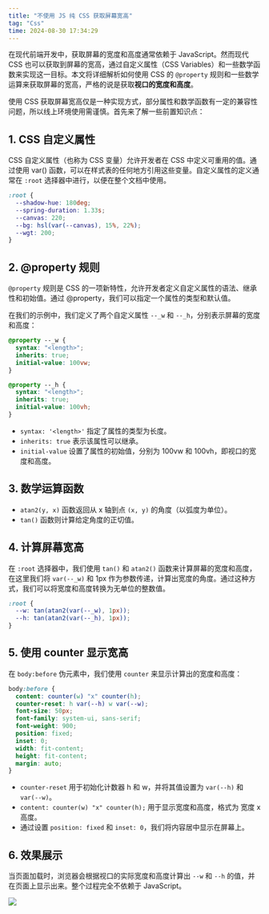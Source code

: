 ```yaml
---
title: "不使用 JS 纯 CSS 获取屏幕宽高"
tag: "Css"
time: 2024-08-30 17:34:29
---
```


在现代前端开发中，获取屏幕的宽度和高度通常依赖于 JavaScript。然而现代 CSS 也可以获取到屏幕的宽高，通过自定义属性（CSS Variables）和一些数学函数来实现这一目标。本文将详细解析如何使用 CSS 的 `@property` 规则和一些数学运算来获取屏幕的宽高，严格的说是获取**视口的宽度和高度**。

使用 CSS 获取屏幕宽高仅是一种实现方式，部分属性和数学函数有一定的兼容性问题，所以线上环境使用需谨慎。首先来了解一些前置知识点：

## 1\. CSS 自定义属性

CSS 自定义属性（也称为 CSS 变量）允许开发者在 CSS 中定义可重用的值。通过使用 var() 函数，可以在样式表的任何地方引用这些变量。自定义属性的定义通常在 `:root` 选择器中进行，以便在整个文档中使用。

```css
:root {
  --shadow-hue: 180deg;
  --spring-duration: 1.33s;
  --canvas: 220;
  --bg: hsl(var(--canvas), 15%, 22%);
  --wgt: 200;
}
```

## 2\. @property 规则

`@property` 规则是 CSS 的一项新特性，允许开发者定义自定义属性的语法、继承性和初始值。通过 @property，我们可以指定一个属性的类型和默认值。

在我们的示例中，我们定义了两个自定义属性 `--_w` 和 `--_h`，分别表示屏幕的宽度和高度：

```css
@property --_w {
  syntax: "<length>";
  inherits: true;
  initial-value: 100vw;
}

@property --_h {
  syntax: "<length>";
  inherits: true;
  initial-value: 100vh;
}
```

- `syntax: '<length>'` 指定了属性的类型为长度。
- `inherits: true` 表示该属性可以继承。
- `initial-value` 设置了属性的初始值，分别为 100vw 和 100vh，即视口的宽度和高度。

## 3\. 数学运算函数

- `atan2(y, x)` 函数返回从 x 轴到点 `(x, y)` 的角度（以弧度为单位）。
- `tan()` 函数则计算给定角度的正切值。

## 4\. 计算屏幕宽高

在 `:root` 选择器中，我们使用 `tan()` 和 `atan2()` 函数来计算屏幕的宽度和高度，在这里我们将 `var(--_w)` 和 1px 作为参数传递，计算出宽度的角度。通过这种方式，我们可以将宽度和高度转换为无单位的整数值。

```css
:root {
  --w: tan(atan2(var(--_w), 1px));
  --h: tan(atan2(var(--_h), 1px));
}
```

## 5\. 使用 counter 显示宽高

在 `body:before` 伪元素中，我们使用 `counter` 来显示计算出的宽度和高度：

```css
body:before {
  content: counter(w) "x" counter(h);
  counter-reset: h var(--h) w var(--w);
  font-size: 50px;
  font-family: system-ui, sans-serif;
  font-weight: 900;
  position: fixed;
  inset: 0;
  width: fit-content;
  height: fit-content;
  margin: auto;
}
```

- `counter-reset` 用于初始化计数器 h 和 w，并将其值设置为 `var(--h)` 和 `var(--w)`。
- `content: counter(w) "x" counter(h);` 用于显示宽度和高度，格式为 宽度 x 高度。
- 通过设置 `position: fixed` 和 `inset: 0`，我们将内容居中显示在屏幕上。

## 6\. 效果展示

当页面加载时，浏览器会根据视口的实际宽度和高度计算出 `--w` 和 `--h` 的值，并在页面上显示出来。整个过程完全不依赖于 JavaScript。

<img src="../imgs/11/01.gif" />